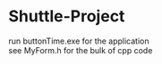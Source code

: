 ﻿# Shuttle-Project
 run buttonTime.exe for the application <br> see MyForm.h for the bulk of cpp code

